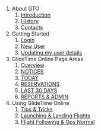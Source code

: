 1. About GTO
    1. [Introduction](./Introduction)
    1. [History](./History)
    1. [Contacts](./Contacts)
1. Getting Started
    1. [Login](Login)
    1. [New User](./New_user)
    1. [Updating my user details](./User_details)
1. GlideTime Online Page Areas
    1. [Overview](./Overview)
    1. [NOTICES](./Notices)
    1. [TODAY](./Today)
    1. [RESERVATIONS](./Reservations)
    1. [LAST 30 DAYS](./Last_30_days)
    1. [REPORTS & ADMIN](./Reports_admin)
1. Using GlideTime Online
    1. [Tips & Tricks](./Tips)
    1. [Launching & Landing Flights](./New_flight)
    1. [Flight Following & Ops Normal](./Flight_following)